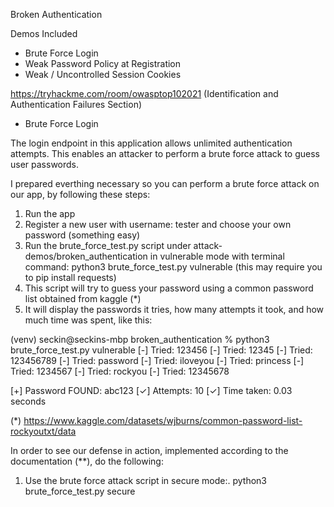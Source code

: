 Broken Authentication

Demos Included
- Brute Force Login
- Weak Password Policy at Registration
- Weak / Uncontrolled Session Cookies

https://tryhackme.com/room/owasptop102021 (Identification and Authentication Failures Section)

- Brute Force Login

The login endpoint in this application allows unlimited authentication attempts.
This enables an attacker to perform a brute force attack to guess user passwords.

I prepared everthing necessary so you can perform a brute force attack on our app, by following these steps:
1. Run the app
2. Register a new user with username: tester and choose your own password (something easy)
3. Run the brute_force_test.py script under attack-demos/broken_authentication in vulnerable mode with terminal command: python3 brute_force_test.py vulnerable (this may require you to pip install requests)
4. This script will try to guess your password using a common password list obtained from kaggle (*)
5. It will display the passwords it tries, how many attempts it took, and how much time was spent, like this:

(venv) seckin@seckins-mbp broken_authentication % python3 brute_force_test.py vulnerable
[-] Tried: 123456
[-] Tried: 12345
[-] Tried: 123456789
[-] Tried: password
[-] Tried: iloveyou
[-] Tried: princess
[-] Tried: 1234567
[-] Tried: rockyou
[-] Tried: 12345678

[+] Password FOUND: abc123
[✓] Attempts: 10
[✓] Time taken: 0.03 seconds

(*) https://www.kaggle.com/datasets/wjburns/common-password-list-rockyoutxt/data

In order to see our defense in action, implemented according to the documentation (**), do the following:

1. Use the brute force attack script in secure mode:. python3 brute_force_test.py secure


